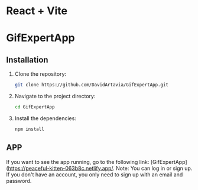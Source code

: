# React + Vite
# GifExpertApp
## Installation

1. Clone the repository:
   ```sh
   git clone https://github.com/DavidArtavia/GifExpertApp.git
   ```
2. Navigate to the project directory:
   ```sh
   cd GifExpertApp
   ```
3. Install the dependencies:
   ```sh
   npm install
   ```
## APP
If you want to see the app running, go to the following link: [GifExpertApp](https://peaceful-kitten-063b8c.netlify.app/.
Note: You can log in or sign up. If you don't have an account, you only need to sign up with an email and password.
